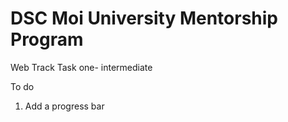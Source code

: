 # DSC Moi University Mentorship Program
Web Track Task one- intermediate

To do 
1. Add a progress bar 
